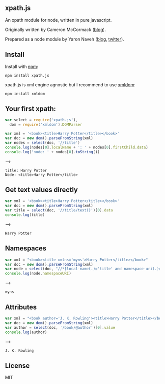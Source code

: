 ## xpath.js

An xpath module for node, written in pure javascript.

Originally written by Cameron McCormack ([blog](http://mcc.id.au/xpathjs)).

Prepared as a node module by Yaron Naveh ([blog](http://webservices20.blogspot.com/), [twitter](https://twitter.com/YaronNaveh)).

## Install

Install with [npm](http://github.com/isaacs/npm):

    npm install xpath.js

xpath.js is xml engine agnostic but I recommend to use [xmldom](https://github.com/jindw/xmldom):

    npm install xmldom

## Your first xpath:

```javascript
var select = require('xpath.js'),
  dom = require('xmldom').DOMParser

var xml = '<book><title>Harry Potter</title></book>'
var doc = new dom().parseFromString(xml)
var nodes = select(doc, '//title')
console.log(nodes[0].localName + ': ' + nodes[0].firstChild.data)
console.log('node: ' + nodes[0].toString())
```

-->

    title: Harry Potter
    Node: <title>Harry Potter</title>

## Get text values directly

```javascript
var xml = '<book><title>Harry Potter</title></book>'
var doc = new dom().parseFromString(xml)
var title = select(doc, '//title/text()')[0].data
console.log(title)
```

-->

    Harry Potter

## Namespaces

```javascript
var xml = "<book><title xmlns='myns'>Harry Potter</title></book>"
var doc = new dom().parseFromString(xml)
var node = select(doc, "//*[local-name(.)='title' and namespace-uri(.)='myns/']")[0]
console.log(node.namespaceURI)
```

-->

    myns

## Attributes

```javascript
var xml = "<book author='J. K. Rowling'><title>Harry Potter</title></book>"
var doc = new dom().parseFromString(xml)
var author = select(doc, '/book/@author')[0].value
console.log(author)
```

-->

    J. K. Rowling

## License

MIT
